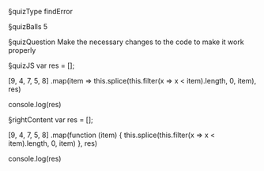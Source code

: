 §quizType
findError

§quizBalls
5

§quizQuestion
Make the necessary changes to the code to make it work properly


§quizJS
var res = [];

[9, 4, 7, 5, 8]
  .map(item => this.splice(this.filter(x => x < item).length, 0, item), res)

console.log(res)

§rightContent
var res = [];

[9, 4, 7, 5, 8]
  .map(function (item) {
    this.splice(this.filter(x => x < item).length, 0, item)
  }, res)

console.log(res)
